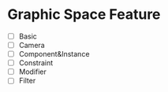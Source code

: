 # Graphic Space Feature

- [ ] Basic
- [ ] Camera
- [ ] Component&Instance
- [ ] Constraint
- [ ] Modifier
- [ ] Filter